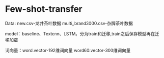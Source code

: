 # Few-shot-transfer

Data:   new.csv-龙井茶叶数据    multi_brand3000.csv-杂牌茶叶数据

model：baseline、Textcnn、LSTM。分为train和迁移,train之后保存模型再在迁移加载

词向量：word.vector-192维词向量  word60.vector-300维词向量
